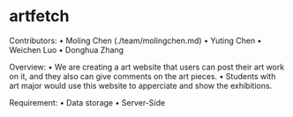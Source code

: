 # artfetch

Contributors:
• Moling Chen (./team/molingchen.md)
• Yuting Chen
• Weichen Luo
• Donghua Zhang

Overview:
• We are creating a art website that users can post their art work on it, and they also can give comments on the art pieces.
• Students with art major would use this website to apperciate and show the exhibitions. 

Requirement:
• Data storage
• Server-Side


